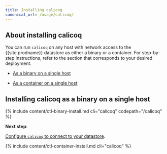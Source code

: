 ```yaml
---
title: Installing calicoq
canonical_url: /usage/calicoq/
---
```


## About installing calicoq

You can run `calicoq` on any host with network access to the
{{site.prodname}} datastore as either a binary or a container.
For step-by-step instructions, refer to the section that
corresponds to your desired deployment.

- [As a binary on a single host](#installing-calicoq-as-a-binary-on-a-single-host)

- [As a container on a single host](#installing-calicoq-as-a-container-on-a-single-host)

## Installing calicoq as a binary on a single host

{% include content/ctl-binary-install.md cli="calicoq" codepath="/calicoq" %}

**Next step**:

[Configure `calicoq` to connect to your datastore]({{site.baseurl}}/getting-started/calicoq/configure/).

{% include content/ctl-container-install.md cli="calicoq" %}
